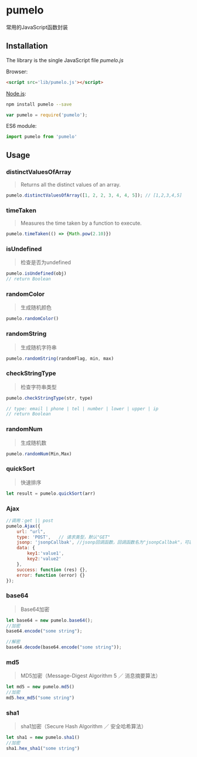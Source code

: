 # pumelo

常用的JavaScript函数封装

## Installation

The library is the single JavaScript file *pumelo.js*

Browser:

```html
<script src='lib/pumelo.js'></script>
```

[Node.js](http://nodejs.org):

```bash
npm install pumelo --save
```

```js
var pumelo = require('pumelo');
```

ES6 module:

```js
import pumelo from 'pumelo'
```

## Usage

### distinctValuesOfArray

>Returns all the distinct values of an array.

```js
pumelo.distinctValuesOfArray([1, 2, 2, 3, 4, 4, 5]); // [1,2,3,4,5]
```

### timeTaken

>Measures the time taken by a function to execute.

```js
pumelo.timeTaken(() => {Math.pow(2.10)})
```

### isUndefined

>检查是否为undefined

```javascript
pumelo.isUndefined(obj)
// return Boolean
```

### randomColor

>生成随机颜色

```javascript
pumelo.randomColor()
```

### randomString

>生成随机字符串

```javascript
pumelo.randomString(randomFlag, min, max)
```

### checkStringType

>检查字符串类型

```javascript
pumelo.checkStringType(str, type)

// type: email | phone | tel | number | lower | upper | ip
// return Boolean
```

### randomNum

>生成随机数

```javascript
pumelo.randomNum(Min,Max)
```

### quickSort

>快速排序

```javascript
let result = pumelo.quickSort(arr)
```

### Ajax

```javascript
//调用：get || post
pumelo.Ajax({
    url: "url",
    type: 'POST',   // 请求类型，默认"GET"
    jsonp: 'jsonpCallbak', //jsonp回调函数，回调函数名为"jsonpCallbak"，可以设置为合法的字符串。添加此option会使用jsonp请求跨域数据
    data: {
        key1:'value1',
        key2:'value2'
    },
    success: function (res) {},
    error: function (error) {}
});
```

### base64

>Base64加密

```javascript
let base64 = new pumelo.base64();
//加密
base64.encode("some string");

//解密
base64.decode(base64.encode("some string"));
```

### md5

>MD5加密（Message-Digest Algorithm 5 ／ 消息摘要算法）

```javascript
let md5 = new pumelo.md5()
//加密
md5.hex_md5("some string")
```

### sha1

>sha1加密（Secure Hash Algorithm ／ 安全哈希算法）

```javascript
let sha1 = new pumelo.sha1()
//加密
sha1.hex_sha1("some string")
```